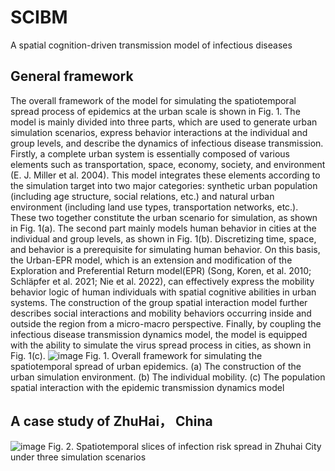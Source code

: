 # SCIBM
A spatial cognition-driven transmission model of infectious diseases
## General framework
The overall framework of the model for simulating the spatiotemporal spread process of epidemics at the urban scale is shown in Fig. 1. The model is mainly divided into three parts, which are used to generate urban simulation scenarios, express behavior interactions at the individual and group levels, and describe the dynamics of infectious disease transmission. Firstly, a complete urban system is essentially composed of various elements such as transportation, space, economy, society, and environment (E. J. Miller et al. 2004). This model integrates these elements according to the simulation target into two major categories: synthetic urban population (including age structure, social relations, etc.) and natural urban environment (including land use types, transportation networks, etc.). These two together constitute the urban scenario for simulation, as shown in Fig. 1(a). The second part mainly models human behavior in cities at the individual and group levels, as shown in Fig. 1(b).
Discretizing time, space, and behavior is a prerequisite for simulating human behavior. On this basis, the Urban-EPR model, which is an extension and modification of the Exploration and Preferential Return model(EPR) (Song, Koren, et al. 2010; Schläpfer et al. 2021; Nie et al. 2022), can effectively express the mobility behavior logic of human individuals with spatial cognitive abilities in urban systems. The construction of the group spatial interaction model further describes social interactions and mobility behaviors occurring inside and outside the region from a micro-macro perspective. Finally, by coupling the infectious disease transmission dynamics model, the model is equipped with the ability to simulate the virus spread process in cities, as shown in Fig. 1(c).
 ![image](https://github.com/Texas001/SCIBM/assets/65767737/44da8860-84db-4fc3-853c-9e9f7b87863f)
Fig. 1. Overall framework for simulating the spatiotemporal spread of urban epidemics. (a) The construction of the urban simulation environment. (b) The individual mobility. (c) The population spatial interaction with the epidemic transmission dynamics model
## A case study of ZhuHai， China
![image](https://github.com/Texas001/SCIBM/assets/65767737/9794d5de-09d7-41c2-b882-e6a3ab6de3d9)
Fig. 2. Spatiotemporal slices of infection risk spread in Zhuhai City under three simulation scenarios
